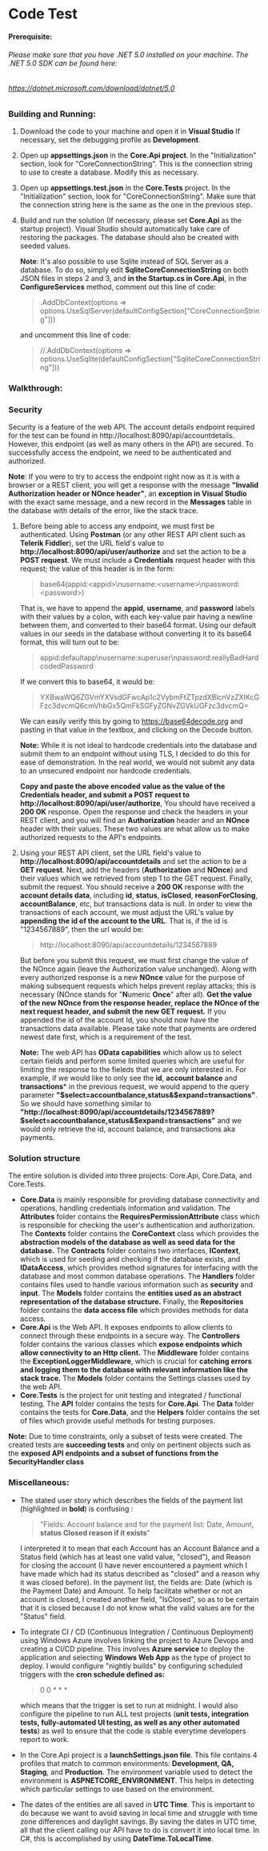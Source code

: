 # Code Test
#### Prerequisite:
###### Please make sure that you have .NET 5.0 installed on your machine. The .NET 5.0 SDK can be found here: 
###### https://dotnet.microsoft.com/download/dotnet/5.0

### Building and Running:

1. Download the code to your machine and open it in **Visual Studio** If necessary, set the debugging profile as **Development**.
2. Open up **appsettings.json** in the **Core.Api project**. In the "Initialization" section, look for "CoreConnectionString". This is the connection string to use to create a database. Modify this as necessary.
3. Open up **appsettings.test.json** in the **Core.Tests** project. In the "Initialization" section, look for "CoreConnectionString". Make sure that the connection string here is the same as the one in the previous step.
4. Build and run the solution (If necessary, please set **Core.Api** as the startup project). Visual Studio should automatically take care of restoring the packages. The database should also be created with seeded values. 

    **Note**:  It's also possible to use Sqlite instead of SQL Server as a database. To do so, simply edit **SqliteCoreConnectionString** on both JSON files in steps 2 and 3, and **in the Startup.cs in Core.Api**, in the **ConfigureServices** method, comment out this line of code:
    > .AddDbContext<CoreContext>(options => options.UseSqlServer(defaultConfigSection["CoreConnectionString"]))

    and uncomment this line of code:
    > //.AddDbContext<CoreContext>(options => options.UseSqlite(defaultConfigSection["SqliteCoreConnectionString"]))

### Walkthrough:
### Security
Security is a feature of the web API. The account details endpoint required for the test can be found in http://localhost:8090/api/accountdetails. However, this endpoint (as well as many others in the API) are secured. To successfully access the endpoint, we need to be authenticated and authorized. 

**Note**:  If you were to try to access the endpoint right now as it is with a browser or a REST client, you will get a response with the message **"Invalid Authorization header or NOnce header"**, an **exception in Visual Studio** with the exact same message, and a new record in the **Messages** table in the database with details of the error, like the stack trace.

1. Before being able to access any endpoint, we must first be authenticated. Using **Postman** (or any other REST API client such as **Telerik Fiddler**), set the URL field's value to **http://localhost:8090/api/user/authorize** and set the action to be a **POST request**. We must include a **Credentials** request header with this request; the value of this header is in the form:
    >base64(appid:&lt;appid&gt;\nusername:&lt;username&gt;\npassword:&lt;password&gt;)

    That is, we have to append the **appid**, **username**, and **password** labels with their values by a colon, with each key-value pair having a newline between them, and converted to their base64 format. Using our default values in our seeds in the database without converting it to its base64 format, this will turn out to be:
    >appid:defaultapp\nusername:superuser\npassword:reallyBadHardcodedPassword
    
    If we convert this to base64, it would be:
    >YXBwaWQ6ZGVmYXVsdGFwcAp1c2VybmFtZTpzdXBlcnVzZXIKcGFzc3dvcmQ6cmVhbGx5QmFkSGFyZGNvZGVkUGFzc3dvcmQ=
    
    We can easily verify this by going to https://base64decode.org and pasting in that value in the textbox, and clicking on the Decode button. 
    
    **Note:** While it is not ideal to hardcode credentials into the database and submit them to an endpoint without using TLS, I decided to do this for ease of demonstration. In the real world, we would not submit any data to an unsecured endpoint nor hardcode credentials.
    
    **Copy and paste the above encoded value as the value of the Credentials header, and submit a POST request to http://localhost:8090/api/user/authorize**, You should have received a **200 OK** response. Open the response and check the headers in your REST client, and you will find an **Authorization** header and an **NOnce** header with their values. These two values are what allow us to make authorized requests to the API's endpoints.
    
2. Using your REST API client, set the URL field's value to **http://localhost:8090/api/accountdetails** and set the action to be a **GET request**. Next, add the headers (**Authorization** and **NOnce**) and their values which we retrieved from step 1 to the GET request. Finally, submit the request. You should receive a **200 OK** response with the **account details data**, including **id**, **status**, **isClosed**, **reasonForClosing**, **accountBalance**, etc, but  transactions data is null. In order to view the transactions of each account, we must adjust the URL's value by **appending the id of the account to the URL**. That is, if the id is "1234567889", then the url would be:

    >http://localhost:8090/api/accountdetails/1234567889
    
    But before you submit this request, we must first change the value of the NOnce again (leave the Authorization value unchanged). Along with  every authorized response is a new **NOnce** value for the purpose of making subsequent requests which helps prevent replay attacks; this is necessary (NOnce stands for "**N**umeric **Once**" after all). **Get the value of the new NOnce from the response header, replace the NOnce of the next request header, and submit the new GET request.** If you appended the id of the account Id, you should now have the transactions data available. Please take note that payments are ordered newest date first, which is a requirement of the test.
    
    **Note:** The web API has **OData capabilities** which allow us to select certain fields and perform some limited queries which are useful for limiting the response to the fieleds that we are only interested in. For example, if we would like to only see the **id**, **account balance** and **transactions*** in the previous request, we would append to the query parameter **"$select=accountbalance,status&$expand=transactions"**. So we should have something similar to **"http://localhost:8090/api/accountdetails/1234567889?$select=accountbalance,status&$expand=transactions"** and we would only retrieve the id, account balance, and transactions aka payments.

### Solution structure

The entire solution is divided into three projects: Core.Api, Core.Data, and Core.Tests.

- **Core.Data** is mainly responsible for providing database connectivity and operations, handling credentials information and validation. The **Attributes** folder contains the **RequiresPermissionAttribute** class which is responsible for checking the user's authentication and authorization. The **Contexts** folder contains the **CoreContext** class which provides the **abstraction models of the database as well as seed data for the database.** The **Contracts** folder contains two interfaces, **IContext**, which is used for seeding and checking if the database exists, and **IDataAccess**, which provides method signatures for interfacing with the database and most common database operations. The **Handlers** folder contains files used to handle various information such as **security** and **input**. The **Models** folder contains the **entities used as an abstract representation of the database structure.** Finally, the **Repositories** folder contains the **data access file** which provides methods for data access.
- **Core.Api** is the Web API. It exposes endpoints to allow clients to connect through these endpoints in a secure way. The **Controllers** folder contains the various classes which **expose endpoints which allow connectivity to an Http client.** The **Middleware** folder contains the **ExceptionLoggerMiddleware**, which is crucial for **catching errors and logging them to the database with relevant information like the stack trace.** The **Models** folder contains the Settings classes used by the web API. 
- **Core.Tests** is the project for unit testing and integrated / functional testing. The **API** folder contains the tests for **Core.Api**. The **Data** folder contains the tests for **Core.Data**, and the **Helpers** folder contains the set of files which provide useful methods for testing purposes.
        
**Note:** Due to time constraints, only a subset of tests were created. The created tests are **succeeding tests** and only on pertinent objects such as the **exposed API endpoints and a subset of functions from the SecurityHandler class**

### Miscellaneous:
- The stated user story which describes the fields of the payment list (highlighted in **bold**) is confusing : 
    >   "Fields: Account balance and for the payment list: Date, Amount, **status Closed reason if it exists**" 

    I interpreted it to mean that each Account has an Account Balance and a Status field (which has at least one valid value, "closed"), and Reason for closing the account (I have never encountered a payment which I have made which had its status described as "closed" and a reason why it was closed before). In the payment list, the fields are: Date (which is the Payment Date) and Amount. To help facilitate whether or not an account is closed, I created another field, "IsClosed", so as to be certain that it is closed because I do not know what the valid values are for the "Status" field.

- To integrate CI / CD (Continuous Integration / Continuous Deployment) using Windows Azure involves linking the project to Azure Devops and creating a CI/CD pipeline. This involves **Azure service** to deploy the application and selecting **Windows Web App** as the type of project to deploy. I would configure "nightly builds" by configuring scheduled triggers with the **cron schedule defined as:** 
    >0 0 * * * 

    which means that the trigger is set to run at midnight. I would also configure the pipeline to run ALL test projects (**unit tests, integration tests, fully-automated UI testing, as well as any other automated tests**) as well to ensure that the code is stable everytime developers report to work.
- In the Core.Api project is a **launchSettings.json file**. This file contains 4 profiles that match to common environments: **Development, QA, Staging**, and **Production**. The environment variable used to detect the environment is **ASPNETCORE_ENVIRONMENT**. This helps in detecting which particular settings to use based on the environment.
- The dates of the entities are all saved in **UTC Time**. This is important to do because we want to avoid saving in local time and struggle with time zone differences and daylight savings. By saving the dates in UTC time, all that the client calling our API have to do is convert it into local time. In C#, this is accomplished by using **DateTime.ToLocalTime**.